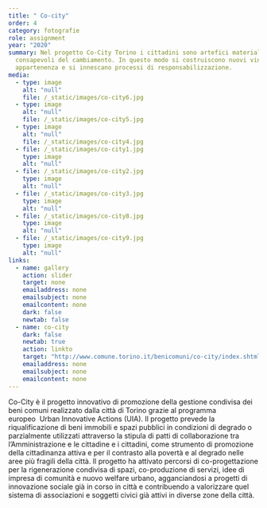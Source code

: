 ```yaml
---
title: " Co-city"
order: 4
category: fotografie
role: assignment
year: "2020"
summary: Nel progetto Co-City Torino i cittadini sono artefici materiali e
  consapevoli del cambiamento. In questo modo si costruiscono nuovi vincoli di
  appartenenza e si innescano processi di responsabilizzazione.
media:
  - type: image
    alt: "null"
    file: /_static/images/co-city6.jpg
  - type: image
    alt: "null"
    file: /_static/images/co-city5.jpg
  - type: image
    alt: "null"
    file: /_static/images/co-city4.jpg
  - file: /_static/images/co-city1.jpg
    type: image
    alt: "null"
  - file: /_static/images/co-city2.jpg
    type: image
    alt: "null"
  - file: /_static/images/co-city3.jpg
    type: image
    alt: "null"
  - file: /_static/images/co-city8.jpg
    type: image
    alt: "null"
  - file: /_static/images/co-city9.jpg
    type: image
    alt: "null"
links:
  - name: gallery
    action: slider
    target: none
    emailaddress: none
    emailsubject: none
    emailcontent: none
    dark: false
    newtab: false
  - name: co-city
    dark: false
    newtab: true
    action: linkto
    target: "http://www.comune.torino.it/benicomuni/co-city/index.shtml "
    emailaddress: none
    emailsubject: none
    emailcontent: none
---
```

Co-City è il progetto innovativo di promozione della gestione condivisa dei beni comuni realizzato dalla città di Torino grazie al programma europeo  Urban Innovative Actions (UIA). Il progetto prevede la riqualificazione di beni immobili e spazi pubblici in condizioni di degrado o parzialmente utilizzati attraverso la stipula di patti di collaborazione tra l’Amministrazione e le cittadine e i cittadini, come strumento di promozione della cittadinanza attiva e per il contrasto alla povertà e al degrado nelle aree più fragili della città. Il progetto ha attivato percorsi di co-progettazione per la rigenerazione condivisa di spazi, co-produzione di servizi, idee di impresa di comunità e nuovo welfare urbano, agganciandosi a progetti di innovazione sociale già in corso in città e contribuendo a valorizzare quel sistema di associazioni e soggetti civici già attivi in diverse zone della città.
